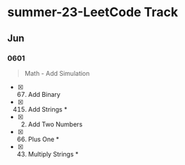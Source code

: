 # summer-23-LeetCode Track
## Jun
### 0601 
> Math - Add Simulation
- [x] 67. Add Binary
- [x] 415. Add Strings *
- [x] 2. Add Two Numbers
- [x] 66. Plus One *
- [x] 43. Multiply Strings *
